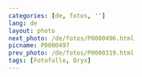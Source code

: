 ```yaml
---
categories: [de, fotos, '']
lang: de
layout: photo
next_photo: /de/fotos/P0000496.html
picname: P0000497
prev_photo: /de/fotos/P0000319.html
tags: [Fotofalle, Oryx]
---
```

